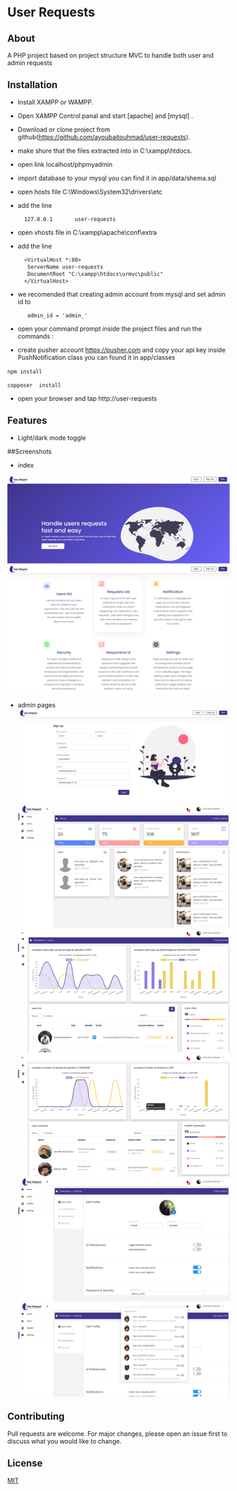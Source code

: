 # User Requests



## About

A PHP project based on project structure MVC to handle both user and admin requests

## Installation


+ Install XAMPP or WAMPP.

+ Open XAMPP Control panal and start [apache] and [mysql] .

+ Download or clone project from github(https://github.com/ayoubaitouhmad/user-requests).
+ make shure that the files extracted into in C:\xampp\htdocs.
+ open link localhost/phpmyadmin
+ import database to your mysql you can find it in app/data/shema.sql
+ open hosts file C:\Windows\System32\drivers\etc
+ add the line
    ```
      127.0.0.1       user-requests       
  ```       
+ open vhosts file in C:\xampp\apache\conf\extra
+ add the line
  ```shell
    <VirtualHost *:80>
     ServerName user-requests
     DocumentRoot "C:\xampp\htdocs\urmvc\public"
    </VirtualHost>    
  ```                      
+ we recomended that creating admin account from mysql and set admin id to
   ```shell
      admin_id = 'admin_'
  ```  
+ open your command prompt inside the project files and run the commands :
+ create pusher account https://pusher.com and copy your api key inside PushNotification class you can found it in app/classes

`npm install`

`copposer  install`

+ open your browser and tap  http://user-requests

## Features

- Light/dark mode toggle




##Screenshots
               
+ index 

![MIT License](./public/img/overview/index.png)
![MIT License](./public/img/overview/index1.png)
+ admin pages
![MIT License](./public/img/overview/admin_signup.png)
![MIT License](./public/img/overview/admin_home.png)
![MIT License](./public/img/overview/users.png)
![MIT License](./public/img/overview/requests.png)
![MIT License](./public/img/overview/settings.png)
![MIT License](./public/img/overview/notifications_admin.png)




## Contributing
Pull requests are welcome. For major changes, please open an issue first to discuss what you would like to change.


## License
[MIT](https://choosealicense.com/licenses/mit/)
